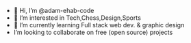 - 👋 Hi, I’m @adam-ehab-code
- 👀 I’m interested in Tech,Chess,Design,Sports
- 🌱 I’m currently learning Full stack web dev. & graphic design 
-  I’m looking to collaborate on free (open source) projects
  

<!---
adam-ehab-code/adam-ehab-code is a ✨ special ✨ repository because its `README.md` (this file) appears on your GitHub profile.
You can click the Preview link to take a look at your changes.
--->
